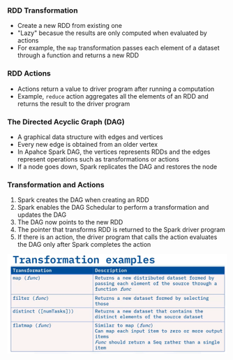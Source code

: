 ### RDD Transformation
* Create a new RDD from existing one
* "Lazy" becasue the results are only computed when evaluated by actions
* For example, the `map` transformation passes each element of a dataset through a function and returns a new RDD

### RDD Actions
* Actions return a value to driver program after running a computation
* Example, `reduce` action aggregates all the elements of an RDD and returns the result to the driver program

### The Directed Acyclic Graph (DAG)
* A graphical data structure with edges and vertices
* Every new edge is obtained from an older vertex
* In Apahce Spark DAG, the vertices represents RDDs and the edges represent operations such as transformations or actions
* If a node goes down, Spark replicates the DAG and restores the node

### Transformation and Actions
1. Spark creates the DAG when creating an RDD
2. Spark enables the DAG Schedular to perform a transformation and updates the DAG
3. The DAG now points to the new RDD
4. The pointer that transforms RDD is returned to the Spark driver program
5. If there is an action, the driver program that calls the action evaluates the DAG only after Spark completes the action

![](Transformation.png?raw=true)
